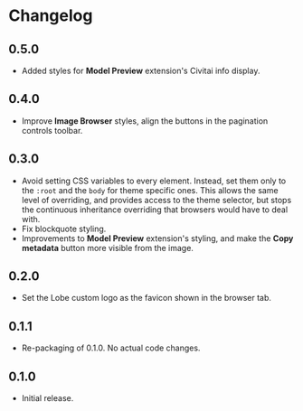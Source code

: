 # Changelog

## 0.5.0

* Added styles for **Model Preview** extension's Civitai info display.

## 0.4.0

* Improve **Image Browser** styles, align the buttons in the pagination controls toolbar.

## 0.3.0

* Avoid setting CSS variables to every element. Instead, set them only to the `:root` and the `body` for theme
  specific ones. This allows the same level of overriding, and provides access to the theme selector, but stops the
  continuous inheritance overriding that browsers would have to deal with.
* Fix blockquote styling.
* Improvements to **Model Preview** extension's styling, and make the **Copy metadata** button more visible from
  the image.

## 0.2.0

* Set the Lobe custom logo as the favicon shown in the browser tab.

## 0.1.1

* Re-packaging of 0.1.0. No actual code changes.

## 0.1.0

* Initial release.
